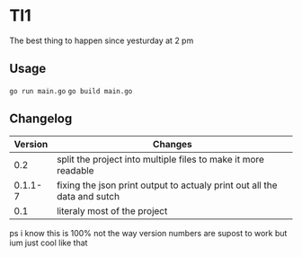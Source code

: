 # TI1

The best thing to happen since yesturday at 2 pm

## Usage

``` go run main.go ```
``` go build main.go ```

## Changelog

| Version   | Changes              |
|-----------|----------------------|
| 0.2       | split the project into multiple files to make it more readable |
| 0.1.1-7   | fixing the json print output to actualy print out all the data and sutch |
| 0.1       | literaly most of the project |

ps i know this is 100% not the way version numbers are supost to work but ium just cool like that